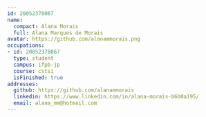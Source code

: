 ```yaml
---
id: 20052370067
name:
  compact: Alana Morais
  full: Alana Marques de Morais
avatar: https://github.com/alanammorais.png
occupations:
- id: 20052370067
  type: student
  campus: ifpb-jp
  course: cstsi
  isFinished: true
addresses:
  github: https://github.com/alanammorais
  linkedin: https://www.linkedin.com/in/alana-morais-b6b0a195/
  email: alana_mm@hotmail.com
---
```


